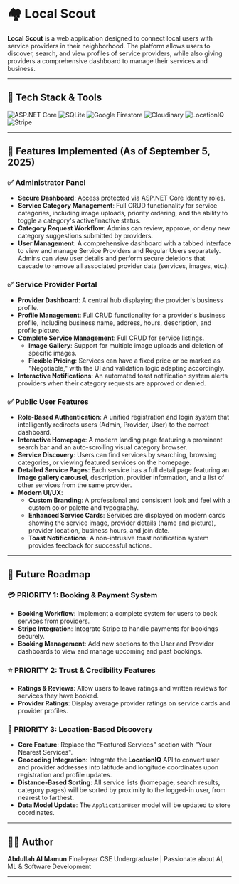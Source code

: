 # 🏘️ Local Scout

**Local Scout** is a web application designed to connect local users with service providers in their neighborhood. The platform allows users to discover, search, and view profiles of service providers, while also giving providers a comprehensive dashboard to manage their services and business.

---

## 🔖 Tech Stack & Tools

![ASP.NET Core](https://img.shields.io/badge/ASP.NET%20Core-8.0-512BD4?style=for-the-badge&logo=dotnet&logoColor=white)
![SQLite](https://img.shields.io/badge/SQLite-07405E?style=for-the-badge&logo=sqlite&logoColor=white)
![Google Firestore](https://img.shields.io/badge/Google%20Firestore-F6820D?style=for-the-badge&logo=firebase&logoColor=white)
![Cloudinary](https://img.shields.io/badge/Cloudinary-3448C5?style=for-the-badge&logo=cloudinary&logoColor=white)
![LocationIQ](https://img.shields.io/badge/LocationIQ-Geocoding-4871E8?style=for-the-badge)
![Stripe](https://img.shields.io/badge/Stripe-626CD9?style=for-the-badge&logo=stripe&logoColor=white)

---

## 🚀 Features Implemented (As of September 5, 2025)

### ✅ Administrator Panel
* **Secure Dashboard**: Access protected via ASP.NET Core Identity roles.
* **Service Category Management**: Full CRUD functionality for service categories, including image uploads, priority ordering, and the ability to toggle a category's active/inactive status.
* **Category Request Workflow**: Admins can review, approve, or deny new category suggestions submitted by providers.
* **User Management**: A comprehensive dashboard with a tabbed interface to view and manage Service Providers and Regular Users separately. Admins can view user details and perform secure deletions that cascade to remove all associated provider data (services, images, etc.).

### ✅ Service Provider Portal
* **Provider Dashboard**: A central hub displaying the provider's business profile.
* **Profile Management**: Full CRUD functionality for a provider's business profile, including business name, address, hours, description, and profile picture.
* **Complete Service Management**: Full CRUD for service listings.
    * **Image Gallery**: Support for multiple image uploads and deletion of specific images.
    * **Flexible Pricing**: Services can have a fixed price or be marked as "Negotiable," with the UI and validation logic adapting accordingly.
* **Interactive Notifications**: An automated toast notification system alerts providers when their category requests are approved or denied.

### ✅ Public User Features
* **Role-Based Authentication**: A unified registration and login system that intelligently redirects users (Admin, Provider, User) to the correct dashboard.
* **Interactive Homepage**: A modern landing page featuring a prominent search bar and an auto-scrolling visual category browser.
* **Service Discovery**: Users can find services by searching, browsing categories, or viewing featured services on the homepage.
* **Detailed Service Pages**: Each service has a full detail page featuring an **image gallery carousel**, description, provider information, and a list of other services from the same provider.
* **Modern UI/UX**:
    * **Custom Branding**: A professional and consistent look and feel with a custom color palette and typography.
    * **Enhanced Service Cards**: Services are displayed on modern cards showing the service image, provider details (name and picture), provider location, business hours, and join date.
    * **Toast Notifications**: A non-intrusive toast notification system provides feedback for successful actions.

---

## 📌 Future Roadmap

### 💳 PRIORITY 1: Booking & Payment System
* **Booking Workflow**: Implement a complete system for users to book services from providers.
* **Stripe Integration**: Integrate Stripe to handle payments for bookings securely.
* **Booking Management**: Add new sections to the User and Provider dashboards to view and manage upcoming and past bookings.

### ⭐ PRIORITY 2: Trust & Credibility Features
* **Ratings & Reviews**: Allow users to leave ratings and written reviews for services they have booked.
* **Provider Ratings**: Display average provider ratings on service cards and provider profiles.

### 📍 PRIORITY 3: Location-Based Discovery
* **Core Feature**: Replace the "Featured Services" section with "Your Nearest Services".
* **Geocoding Integration**: Integrate the **LocationIQ** API to convert user and provider addresses into latitude and longitude coordinates upon registration and profile updates.
* **Distance-Based Sorting**: All service lists (homepage, search results, category pages) will be sorted by proximity to the logged-in user, from nearest to farthest.
* **Data Model Update**: The `ApplicationUser` model will be updated to store coordinates.

---

## 👨‍💻 Author

**Abdullah Al Mamun**
Final-year CSE Undergraduate | Passionate about AI, ML & Software Development

---